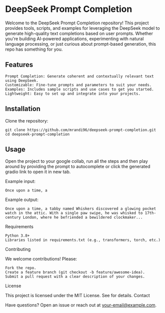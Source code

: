 # DeepSeek Prompt Completion

Welcome to the DeepSeek Prompt Completion repository! This project provides tools, scripts, and examples for leveraging the DeepSeek model to generate high-quality text completions based on user prompts. Whether you're building AI-powered applications, experimenting with natural language processing, or just curious about prompt-based generation, this repo has something for you.
## Features

    Prompt Completion: Generate coherent and contextually relevant text using DeepSeek.
    Customizable: Fine-tune prompts and parameters to suit your needs.
    Examples: Includes sample scripts and use cases to get you started.
    Lightweight: Easy to set up and integrate into your projects.

## Installation

  Clone the repository:
  
    git clone https://github.com/mrandi96/deepseek-prompt-completion.git
    cd deepseek-prompt-completion

## Usage

Open the project to your google collab, run all the steps and then play around by providing the prompt to autocomplete or click the generated gradio link to open it in new tab.

Example input:

    Once upon a time, a

Example output:

    Once upon a time, a tabby named Whiskers discovered a glowing pocket watch in the attic. With a single paw swipe, he was whisked to 17th-century London, where he befriended a bewildered clockmaker...

Requirements

    Python 3.8+
    Libraries listed in requirements.txt (e.g., transformers, torch, etc.)

Contributing

We welcome contributions! Please:

    Fork the repo.
    Create a feature branch (git checkout -b feature/awesome-idea).
    Submit a pull request with a clear description of your changes.

License

This project is licensed under the MIT License. See  for details.
Contact

Have questions? Open an issue or reach out at your-email@example.com.
